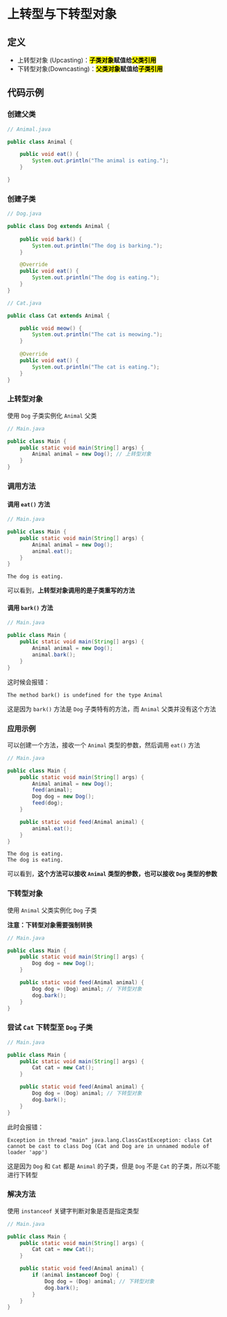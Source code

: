 # 上转型与下转型对象

## 定义

- 上转型对象 (Upcasting)：**<mark>子类对象</mark>赋值给<mark>父类引用</mark>**
- 下转型对象(Downcasting)：**<mark>父类对象</mark>赋值给<mark>子类引用</mark>**

## 代码示例

### 创建父类

```java
// Animal.java

public class Animal {

    public void eat() {
        System.out.println("The animal is eating.");
    }

}
```

### 创建子类
```java
// Dog.java

public class Dog extends Animal {
    
    public void bark() {
        System.out.println("The dog is barking.");
    }

    @Override
    public void eat() {
        System.out.println("The dog is eating.");
    }
}
```

```java
// Cat.java

public class Cat extends Animal {

    public void meow() {
        System.out.println("The cat is meowing.");
    }
    
    @Override
    public void eat() {
        System.out.println("The cat is eating.");
    }
}
```

### 上转型对象

使用 `Dog` 子类实例化 `Animal` 父类

```java
// Main.java

public class Main {
    public static void main(String[] args) {
        Animal animal = new Dog(); // 上转型对象
    }
}
```

### 调用方法

#### 调用 `eat()` 方法

```java
// Main.java

public class Main {
    public static void main(String[] args) {
        Animal animal = new Dog();
        animal.eat();
    }
}
```

```
The dog is eating.
```

可以看到，**上转型对象调用的是子类重写的方法**

#### 调用 `bark()` 方法

```java
// Main.java

public class Main {
    public static void main(String[] args) {
        Animal animal = new Dog();
        animal.bark();
    }
}
```

这时候会报错：

```
The method bark() is undefined for the type Animal
```

这是因为 `bark()` 方法是 `Dog` 子类特有的方法，而 `Animal` 父类并没有这个方法

### 应用示例

可以创建一个方法，接收一个 `Animal` 类型的参数，然后调用 `eat()` 方法

```java
// Main.java

public class Main {
    public static void main(String[] args) {
        Animal animal = new Dog();
        feed(animal);
        Dog dog = new Dog();
        feed(dog);
    }

    public static void feed(Animal animal) {
        animal.eat();
    }
}
```

```
The dog is eating.
The dog is eating.
```

可以看到，**这个方法可以接收 `Animal` 类型的参数，也可以接收 `Dog` 类型的参数**

### 下转型对象

使用 `Animal` 父类实例化 `Dog` 子类

**注意：下转型对象需要强制转换**

```java
// Main.java

public class Main {
    public static void main(String[] args) {
        Dog dog = new Dog();
    }

    public static void feed(Animal animal) {
        Dog dog = (Dog) animal; // 下转型对象
        dog.bark();
    }
}
```

### 尝试 `Cat` 下转型至 `Dog` 子类

```java
// Main.java

public class Main {
    public static void main(String[] args) {
        Cat cat = new Cat();
    }

    public static void feed(Animal animal) {
        Dog dog = (Dog) animal; // 下转型对象
        dog.bark();
    }
}
```

此时会报错：

```
Exception in thread "main" java.lang.ClassCastException: class Cat cannot be cast to class Dog (Cat and Dog are in unnamed module of loader 'app')
```

这是因为 `Dog` 和 `Cat` 都是 `Animal` 的子类，但是 `Dog` 不是 `Cat` 的子类，所以不能进行下转型

### 解决方法

使用 `instanceof` 关键字判断对象是否是指定类型

```java
// Main.java

public class Main {
    public static void main(String[] args) {
        Cat cat = new Cat();
    }

    public static void feed(Animal animal) {
        if (animal instanceof Dog) {
            Dog dog = (Dog) animal; // 下转型对象
            dog.bark();
        }
    }
}
```